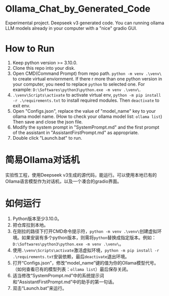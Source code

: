 # Ollama_Chat_by_Generated_Code
Experimental project. Deepseek v3 generated code. You can running ollama LLM models already in your computer with a "nice" gradio GUI.

# How to Run
1. Keep python version >= 3.10.0.
2. Clone this repo into your disk.
3. Open CMD(Command Prompt) from repo path. `python -m venv .\venv\` to create virtual enviornment. If there r more than one python version in your computer, you need to replace `python` to selected one. For example: `D:\Softwares\python3\python.exe -m venv .\venv\`.
4. `.\venv\Scripts\activate` to activate virtual env, `python -m pip install -r .\requirements.txt` to install required modules. Then `deactivate` to exit env.
5. Open "Configs.json", replace the value of "model_name" key to your ollama model name. (How to check your ollama model list: `ollama list`) Then save and close the json file.
6. Modify the system prompt in "SystemPrompt.md" and the first prompt of the assistant in "AssistantFirstPrompt.md" as appropriate.
7. Double click "Launch.bat" to run.


# 简易Ollama对话机
实验性工程，使用Deepseek v3生成的源代码，能运行。可以使用本地已有的Ollama语言模型作为对话机，以及一个凑合的gradio界面。

# 如何运行
1. Python版本至少3.10.0。
2. 把仓库拉到本地。
3. 在刚拉的路径下打开CMD命令提示符，`python -m venv .\venv\`创建虚拟环境。如果安装有多个python版本，则需将`python`替换成指定版本。例如：`D:\Softwares\python3\python.exe -m venv .\venv\`。
4. 使用`.\venv\Scripts\activate`激活虚拟环境，`python -m pip install -r .\requirements.txt`安装依赖，最后`deactivate`退出环境。
5. 打开“Configs.json”，修改“model_name”键的值为你的Ollama模型代号。（如何查看已有的模型列表：`ollama list`）最后保存关闭。
6. 适当修改“SystemPrompt.md”中的系统提示词和“AssistantFirstPrompt.md”中的助手的第一句话。
7. 双击“Launch.bat”来运行。
